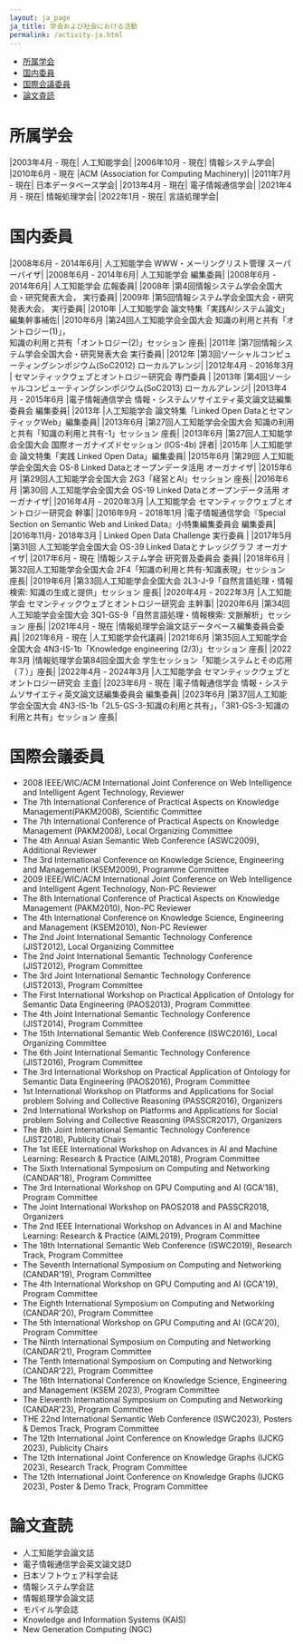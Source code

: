 ```yaml
---
layout: ja_page
ja_title: 学会および社会における活動
permalink: /activity-ja.html
---
```


* [所属学会](#section-1)
* [国内委員](#section-2)
* [国際会議委員](#section-3)
* [論文査読](#section-4)

# <a id="section-1">所属学会</a>

|2003年4月 - 現在| 人工知能学会|
|2006年10月 - 現在| 情報システム学会|
|2010年6月 - 現在 |ACM (Association for Computing Machinery)|
|2011年7月 - 現在| 日本データベース学会|
|2013年4月 - 現在| 電子情報通信学会|
|2021年4月 - 現在| 情報処理学会|
|2022年1月 - 現在| 言語処理学会|

# <a id="section-2">国内委員</a>

|2008年6月 - 2014年6月| 人工知能学会 WWW・メーリングリスト管理 スーパーバイザ|
|2008年6月 - 2014年6月| 人工知能学会 編集委員|
|2008年6月 - 2014年6月| 人工知能学会 広報委員|
|2008年 |第4回情報システム学会全国大会・研究発表大会， 実行委員|
|2009年 |第5回情報システム学会全国大会・研究発表大会， 実行委員|
|2010年                |人工知能学会 論文特集「実践AIシステム論文」編集幹事補佐|
|2010年6月            |第24回人工知能学会全国大会 知識の利用と共有「オントロジー(1)」，<br/>知識の利用と共有「オントロジー(2)」セッション 座長|
|2011年 |第7回情報システム学会全国大会・研究発表大会 実行委員|
|2012年               |第3回ソーシャルコンピューティングシンポジウム(SoC2012)  ローカルアレンジ|
|2012年4月 - 2016年3月     | セマンティックウェブとオントロジー研究会 専門委員 |
|2013年              |第4回ソーシャルコンピューティングシンポジウム(SoC2013)  ローカルアレンジ|
|2013年4月 - 2015年6月 |電子情報通信学会 情報・システムソサイエティ英文論文誌編集委員会 編集委員|
|2013年             |人工知能学会 論文特集「Linked Open DataとセマンティックWeb」編集委員|
|2013年6月          |第27回人工知能学会全国大会 知識の利用と共有「知識の利用と共有-1」セッション 座長|
|2013年6月          |第27回人工知能学会全国大会 国際オーガナイズドセッション (IOS-4b) 評者|
|2015年             |人工知能学会 論文特集「実践 Linked Open Data」編集委員|
|2015年6月          |第29回 人工知能学会全国大会 OS-8 Linked Dataとオープンデータ活用  オーガナイザ|
|2015年6月          |第29回人工知能学会全国大会 2G3「経営とAI」セッション 座長|
|2016年6月          |第30回 人工知能学会全国大会 OS-19 Linked Dataとオープンデータ活用  オーガナイザ|
|2016年4月 - 2020年3月 |人工知能学会 セマンティックウェブとオントロジー研究会 幹事|
|2016年9月 - 2018年1月   |電子情報通信学会『Special Section on Semantic Web and Linked Data』小特集編集委員会 編集委員|
|2016年11月- 2018年3月 | Linked Open Data Challenge 実行委員 |
|2017年5月          |第31回 人工知能学会全国大会 OS-39 Linked Dataとナレッジグラフ オーガナイザ|
|2017年6月 - 現在   |情報システム学会 研究普及委員会 委員|
|2018年6月          |第32回人工知能学会全国大会 2F4「知識の利用と共有-知識表現」セッション 座長|
|2019年6月          |第33回人工知能学会全国大会 2L3-J-9「自然言語処理・情報検索: 知識の生成と提供」セッション 座長|
|2020年4月 - 2022年3月 |人工知能学会 セマンティックウェブとオントロジー研究会 主幹事|
|2020年6月          |第34回人工知能学会全国大会 3Q1-GS-9「自然言語処理・情報検索: 文脈解析」セッション 座長|
|2021年4月 - 現在   |情報処理学会論文誌データベース編集委員会委員|
|2021年6月 - 現在   |人工知能学会代議員|
|2021年6月          |第35回人工知能学会全国大会 4N3-IS-1b「Knowledge engineering (2/3)」セッション 座長|
|2022年3月          |情報処理学会第84回全国大会 学生セッション「知能システムとその応用（７）」座長|
|2022年4月 - 2024年3月 |人工知能学会 セマンティックウェブとオントロジー研究会 主査|
|2023年6月 - 現在 |電子情報通信学会 情報・システムソサイエティ英文論文誌編集委員会 編集委員|
|2023年6月          |第37回人工知能学会全国大会 4N3-IS-1b「2L5-GS-3-知識の利用と共有」，「3R1-GS-3-知識の利用と共有」セッション 座長|


# <a id="section-3">国際会議委員</a>
* 2008 IEEE/WIC/ACM International Joint Conference on Web Intelligence and Intelligent Agent Technology, Reviewer 
* The 7th International Conference of Practical Aspects on Knowledge Management(PAKM2008), Scientific Committee 
* The 7th International Conference of Practical Aspects on Knowledge Management (PAKM2008), Local Organizing Committee
* The 4th Annual Asian Semantic Web Conference (ASWC2009), Additional Reviewer  
* The 3rd International Conference on Knowledge Science, Engineering and Management (KSEM2009), Programme Committee
* 2009 IEEE/WIC/ACM International Joint Conference on Web Intelligence and Intelligent Agent Technology, Non-PC Reviewer
* The 8th International Conference of Practical Aspects on Knowledge Management (PAKM2010), Non-PC Reviewer
* The 4th International Conference on Knowledge Science, Engineering and Management (KSEM2010), Non-PC Reviewer   
* The 2nd Joint International Semantic Technology Conference (JIST2012), Local Organizing Committee
* The 2nd Joint International Semantic Technology Conference (JIST2012), Program Committee
* The 3rd Joint International Semantic Technology Conference (JIST2013), Program Committee
* The First International Workshop on Practical Application of Ontology for Semantic Data Engineering (PAOS2013), Program Committee
* The 4th Joint International Semantic Technology Conference (JIST2014), Program Committee
* The 15th International Semantic Web Conference (ISWC2016), Local Organizing Committee
* The 6th Joint International Semantic Technology Conference (JIST2016), Program Committee
* The 3rd International Workshop on Practical Application of Ontology for Semantic Data Engineering (PAOS2016), Program Committee
* 1st International Workshop on Platforms and Applications for Social problem Solving and Collective Reasoning (PASSCR2016), Organizers
* 2nd International Workshop on Platforms and Applications for Social problem Solving and Collective Reasoning (PASSCR2017), Organizers
* The 8th Joint International Semantic Technology Conference (JIST2018), Publicity Chairs
* The 1st IEEE International Workshop on Advances in AI and Machine Learning: Research & Practice (AIML2018), Program Committee
* The Sixth International Symposium on Computing and Networking (CANDAR'18), Program Committee
* The 3rd International Workshop on GPU Computing and AI (GCA'18), Program Committee
* The Joint International Workshop on PAOS2018 and PASSCR2018, Organizers
* The 2nd IEEE International Workshop on Advances in AI and Machine Learning: Research & Practice (AIML2019), Program Committee
* The 18th International Semantic Web Conference (ISWC2019), Research Track, Program Committee 
* The Seventh International Symposium on Computing and Networking (CANDAR'19), Program Committee
* The 4th International Workshop on GPU Computing and AI (GCA'19), Program Committee
* The Eighth International Symposium on Computing and Networking (CANDAR'20), Program Committee
* The 5th International Workshop on GPU Computing and AI (GCA'20), Program Committee
* The Ninth International Symposium on Computing and Networking (CANDAR'21), Program Committee
* The Tenth International Symposium on Computing and Networking (CANDAR'22), Program Committee
* The 16th International Conference on Knowledge Science, Engineering and Management (KSEM 2023), Program Committee 
* The Eleventh International Symposium on Computing and Networking (CANDAR'23), Program Committee
* THE 22nd International Semantic Web Conference (ISWC2023), Posters & Demos Track, Program Committee
* The 12th International Joint Conference on Knowledge Graphs (IJCKG 2023), Publicity Chairs
* The 12th International Joint Conference on Knowledge Graphs (IJCKG 2023), Research Track, Program Committee
* The 12th International Joint Conference on Knowledge Graphs (IJCKG 2023), Poster & Demo Track, Program Committee

# <a id="section-4">論文査読</a>
* 人工知能学会論文誌
* 電子情報通信学会英文論文誌D
* 日本ソフトウェア科学会誌
* 情報システム学会誌
* 情報処理学会論文誌
* モバイル学会誌
* Knowledge and Information Systems (KAIS) 
* New Generation Computing (NGC) 

